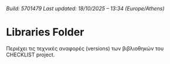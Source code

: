 *Build: 5701479*
*Last updated: 18/10/2025 – 13:34 (Europe/Athens)*
# Libraries Folder  
Περιέχει τις τεχνικές αναφορές (versions) των βιβλιοθηκών του CHECKLIST project.
